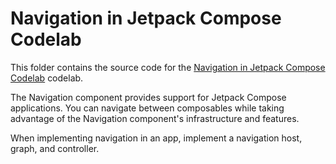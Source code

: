 # Navigation in Jetpack Compose Codelab

This folder contains the source code for the
[Navigation in Jetpack Compose Codelab](https://developer.android.com/codelabs/jetpack-compose-navigation)
codelab.

The Navigation component provides support for Jetpack Compose applications. You can navigate between composables while taking advantage of the Navigation component's infrastructure and features.

When implementing navigation in an app, implement a navigation host, graph, and controller. 

